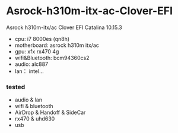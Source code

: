 # Asrock-h310m-itx-ac-Clover-EFI
Asrock h310m-itx/ac Clover EFI Catalina 10.15.3

* cpu: i7 8000es (qn8h)
* motherboard: asrock h310m itx/ac
* gpu: xfx rx470 4g
* wifi&Bluetooth: bcm94360cs2
* audio: alc887
* lan： intel...

### tested
* audio & lan
* wifi & bluetooth
* AirDrop & Handoff & SideCar
* rx470 & uhd630
* usb
